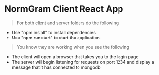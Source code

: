 # NormGram Client React App

> For both client and server folders do the following
* Use "npm install" to install dependencies
* Use "npm run start" to start the application

> You know they are working when you see the following
* The client will open a browser that takes you to the login page
* The server will begin listening for requests on port 1234 and display a message that it has connected to mongodb
